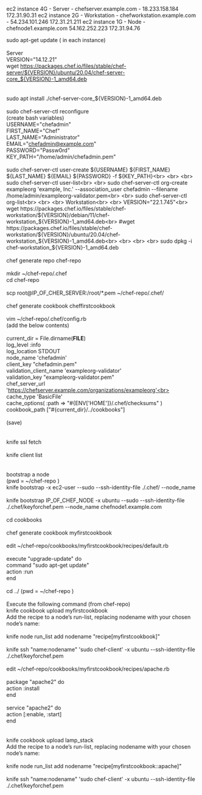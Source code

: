 ec2 instance 4G - Server       - chefserver.example.com   -  18.233.158.184 	172.31.90.31
ec2 instance 2G - Workstation  - chefworkstation.example.com - 54.234.101.246	172.31.21.211
ec2 instance 1G - Node	       - chefnode1.example.com		54.162.252.223 	172.31.94.76


sudo apt-get update ( in each instance)<br>
<br>
Server
<br>
VERSION="14.12.21"<br>
wget https://packages.chef.io/files/stable/chef-server/${VERSION}/ubuntu/20.04/chef-server-core_${VERSION}-1_amd64.deb<br>
<br>
<br>
sudo apt install ./chef-server-core_${VERSION}-1_amd64.deb
<br>
<br>
sudo chef-server-ctl reconfigure
<br>
(create bash variables)<br>
USERNAME="chefadmin"<br>
FIRST_NAME="Chef"<br>
LAST_NAME="Administrator"<br>
EMAIL="chefadmin@example.com"<br>
PASSWORD="Passw0rd"<br>
KEY_PATH="/home/admin/chefadmin.pem"<br>
<br>
sudo chef-server-ctl user-create ${USERNAME} ${FIRST_NAME} ${LAST_NAME} ${EMAIL} ${PASSWORD} -f ${KEY_PATH}<br>
<br>
<br>
sudo chef-server-ctl user-list<br>
<br>
sudo chef-server-ctl org-create exampleorg 'example, Inc.' --association_user chefadmin --filename /home/admin/exampleorg-validator.pem<br>
<br>
sudo chef-server-ctl org-list<br>
<br>
<br>
Workstation<br>
<br>
VERSION="22.1.745"<br>
wget https://packages.chef.io/files/stable/chef-workstation/${VERSION}/debian/11/chef-workstation_${VERSION}-1_amd64.deb<br>
#wget https://packages.chef.io/files/stable/chef-workstation/${VERSION}/ubuntu/20.04/chef-workstation_${VERSION}-1_amd64.deb<br>
<br>
<br>
<br>
sudo dpkg -i chef-workstation_${VERSION}-1_amd64.deb<br>
<br>
chef generate repo chef-repo<br>
<br>
mkdir ~/chef-repo/.chef<br>
cd chef-repo<br>
<br>
scp root@IP_OF_CHER_SERVER:/root/*.pem ~/chef-repo/.chef/<br>
<br>
chef generate cookbook cheffirstcookbook<br>
<br>
vim ~/chef-repo/.chef/config.rb<br>
(add the below contents)<br>
<br>
current_dir = File.dirname(__FILE__)<br>
log_level                :info<br>
log_location             STDOUT<br>
node_name                'chefadmin'<br>
client_key               "chefadmin.pem"<br>
validation_client_name   'exampleorg-validator'<br>
validation_key           "exampleorg-validator.pem"<br>
chef_server_url          'https://chefserver.example.com/organizations/exampleorg'<br>
cache_type               'BasicFile'<br>
cache_options( :path => "#{ENV['HOME']}/.chef/checksums" )<br>
cookbook_path            ["#{current_dir}/../cookbooks"]<br>
<br>
(save)<br>
<br>
<br>
knife ssl fetch<br>
<br>
knife client list<br>
<br>
<br>
bootstrap a node<br>
(pwd = ~/chef-repo )<br>
knife bootstrap <ip address of EC2> -x ec2-user --sudo --ssh-identity-file ./.chef/<file of pem> --node_name <hostname><br>
<br>
knife bootstrap IP_OF_CHEF_NODE -x ubuntu --sudo --ssh-identity-file ./.chef/keyforchef.pem --node_name chefnode1.example.com<br>
<br>
cd cookbooks<br>
<br>
chef generate cookbook myfirstcookbook<br>
<br>
edit ~/chef-repo/cookbooks/myfirstcookbook/recipes/default.rb<br>
<br>
execute "upgrade-update" do<br>
  command "sudo apt-get update"<br>
  action :run<br>
end<br>
<br>
cd ../   (pwd = ~/chef-repo )<br>
<br>
Execute the following command (from chef-repo)<br>
knife cookbook upload myfirstcookbook<br>
Add the recipe to a node’s run-list, replacing nodename with your chosen node’s name:<br>
<br>
knife node run_list add nodename "recipe[myfirstcookbook]"<br>
<br>
knife ssh "name:nodename" 'sudo chef-client' -x ubuntu --ssh-identity-file ./.chef/keyforchef.pem<br>
<br>
edit ~/chef-repo/cookbooks/myfirstcookbook/recipes/apache.rb<br>
<br>
package "apache2" do<br>
  action :install<br>
end<br>
<br>
service "apache2" do<br>
  action [:enable, :start]<br>
end<br>	
<br>
<br>
knife cookbook upload lamp_stack<br>
Add the recipe to a node’s run-list, replacing nodename with your chosen node’s name:<br>
<br>
knife node run_list add nodename "recipe[myfirstcookbook::apache]"<br>
<br>
knife ssh "name:nodename" 'sudo chef-client' -x ubuntu --ssh-identity-file ./.chef/keyforchef.pem<br>
